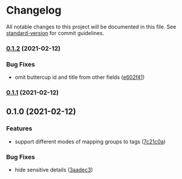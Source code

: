 # Changelog

All notable changes to this project will be documented in this file. See [standard-version](https://github.com/conventional-changelog/standard-version) for commit guidelines.

### [0.1.2](https://github.com/bchrobot/buttercup-to-1password/compare/v0.1.1...v0.1.2) (2021-02-12)


### Bug Fixes

* omit buttercup id and title from other fields ([e602f41](https://github.com/bchrobot/buttercup-to-1password/commit/e602f4178e29cbce03e366418df7e04e5842bf69))

### [0.1.1](https://github.com/bchrobot/buttercup-to-1password/compare/v0.1.0...v0.1.1) (2021-02-12)

## 0.1.0 (2021-02-12)


### Features

* support different modes of mapping groups to tags ([7c21c0a](https://github.com/bchrobot/buttercup-to-1password/commit/7c21c0a649ab5de86a1f871268003524bf1102a1))


### Bug Fixes

* hide sensitive details ([3aadec3](https://github.com/bchrobot/buttercup-to-1password/commit/3aadec3ca80b7de9bd05482c922c133a74572a3f))
